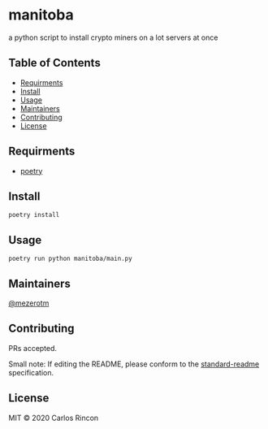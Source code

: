 # manitoba


a python script to install crypto miners on a lot servers at once

## Table of Contents

- [Requirments](#Requirments)
- [Install](#install)
- [Usage](#usage)
- [Maintainers](#maintainers)
- [Contributing](#contributing)
- [License](#license)

## Requirments

- [poetry](https://github.com/python-poetry/poetry)

## Install

```
poetry install
```

## Usage

```
poetry run python manitoba/main.py
```

## Maintainers

[@mezerotm](https://github.com/mezerotm)

## Contributing

PRs accepted.

Small note: If editing the README, please conform to the [standard-readme](https://github.com/RichardLitt/standard-readme) specification.

## License

MIT © 2020 Carlos Rincon
